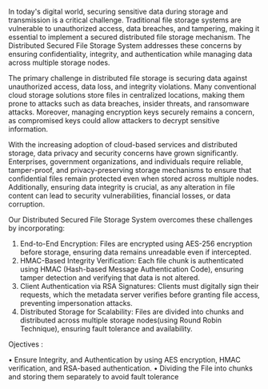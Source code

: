 In today's digital world, securing sensitive data during storage and transmission is a critical challenge. Traditional file storage systems are vulnerable to unauthorized access, data breaches, and tampering, making it essential to implement a secured distributed file storage mechanism. The Distributed Secured File Storage System addresses these concerns by ensuring confidentiality, integrity, and authentication while managing data across multiple storage nodes.

The primary challenge in distributed file storage is securing data against unauthorized access, data loss, and integrity violations. Many conventional cloud storage solutions store files in centralized locations, making them prone to attacks such as data breaches, insider threats, and ransomware attacks. Moreover, managing encryption keys securely remains a concern, as compromised keys could allow attackers to decrypt sensitive information.

With the increasing adoption of cloud-based services and distributed storage, data privacy and security concerns have grown significantly. Enterprises, government organizations, and individuals require reliable, tamper-proof, and privacy-preserving storage mechanisms to ensure that confidential files remain protected even when stored across multiple nodes. Additionally, ensuring data integrity is crucial, as any alteration in file content can lead to security vulnerabilities, financial losses, or data corruption.

Our Distributed Secured File Storage System overcomes these challenges by incorporating:
1.	End-to-End Encryption: Files are encrypted using AES-256 encryption before storage, ensuring data remains unreadable even if intercepted.
2.	HMAC-Based Integrity Verification: Each file chunk is authenticated using HMAC (Hash-based Message Authentication Code), ensuring tamper detection and verifying that data is not altered.
3.	Client Authentication via RSA Signatures: Clients must digitally sign their requests, which the metadata server verifies before granting file access, preventing impersonation attacks.
4.	Distributed Storage for Scalability: Files are divided into chunks and distributed across multiple storage nodes(using Round Robin Technique), ensuring fault tolerance and availability.

Ojectives : 

•	Ensure Integrity, and Authentication by using AES encryption, HMAC verification, and RSA-based authentication.
•	Dividing the File into chunks and storing them separately to avoid fault tolerance

